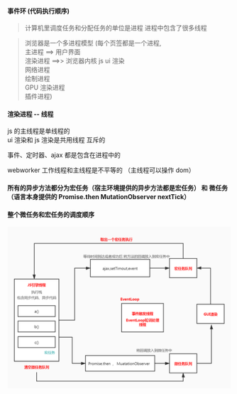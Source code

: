 #### 事件环 (代码执行顺序)

> 计算机里调度任务和分配任务的单位是进程
> 进程中包含了很多线程

> 浏览器是一个多进程模型
> (每个页签都是一个进程,<br>
> 主进程 ==> 用户界面<br>
> 渲染进程 ==>> 浏览器内核 js ui 渲染<br>
> 网络进程<br>
> 绘制进程<br>
> GPU 渲染进程<br>
> 插件进程)

#### 渲染进程 -- 线程

js 的主线程是单线程的<br>
ui 渲染和 js 渲染是共用线程 互斥的

事件、定时器、ajax 都是包含在进程中的

webworker 工作线程和主线程是不平等的 （主线程可以操作 dom）

#### 所有的异步方法都分为宏任务（宿主环境提供的异步方法都是宏任务） 和 微任务 （语言本身提供的 Promise.then MutationObserver nextTick）

#### 整个微任务和宏任务的调度顺序

![](./images/loop.png)
